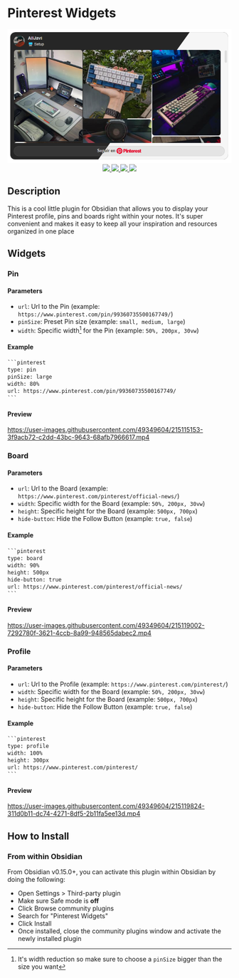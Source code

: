 # Pinterest Widgets
<div align="center">
    <img src="/img/banner.png"/><br/>
    <a href="https://github.com/AllJavi/pinterest-widget-obsidian/stargazers">
        <img src="https://img.shields.io/github/stars/AllJavi/pinterest-widget-obsidian?color=a9b665&style=for-the-badge&logo=starship">
    </a>
    <a href="https://github.com/AllJavi/pinterest-widget-obsidian/issues">
        <img src="https://img.shields.io/github/issues/AllJavi/pinterest-widget-obsidian?color=ea6962&style=for-the-badge&logo=codecov">
    </a>
    <a href="https://github.com/AllJavi/pinterest-widget-obsidian/network/members">
        <img src="https://img.shields.io/github/forks/AllJavi/pinterest-widget-obsidian?color=7daea3&style=for-the-badge&logo=jfrog-bintray">
    </a>
    <a href="https://github.com/AllJavi/pinterest-widget-obsidian/blob/main/LICENSE">
        <img src="https://img.shields.io/badge/license-MIT-orange.svg?color=d4be98&style=for-the-badge&logo=archlinux">
    </a>
</div>


## Description
This is a cool little plugin for Obsidian that allows you to display your Pinterest profile, pins and boards right within your notes. It's super convenient and makes it easy to keep all your inspiration and resources organized in one place

## Widgets
### Pin
#### Parameters
- `url`: Url to the Pin (example: `https://www.pinterest.com/pin/99360735500167749/`)
- `pinSize`: Preset Pin size (example: `small, medium, large`)
- `width`: Specific width[^1] for the Pin (example: `50%, 200px, 30vw`)
[^1]: It's width reduction so make sure to choose a `pinSize` bigger than the size you want 

#### Example
~~~
```pinterest
type: pin
pinSize: large
width: 80%
url: https://www.pinterest.com/pin/99360735500167749/
```
~~~

#### Preview
https://user-images.githubusercontent.com/49349604/215115153-3f9acb72-c2dd-43bc-9643-68afb7966617.mp4

### Board
#### Parameters
- `url`: Url to the Board (example: `https://www.pinterest.com/pinterest/official-news/`)
- `width`: Specific width for the Board (example: `50%, 200px, 30vw`)
- `height`: Specific height for the Board (example: `500px, 700px`)
- `hide-button`: Hide the Follow Button (example: `true, false`)

#### Example
~~~
```pinterest
type: board
width: 90%
height: 500px
hide-button: true
url: https://www.pinterest.com/pinterest/official-news/
```
~~~

#### Preview
https://user-images.githubusercontent.com/49349604/215119002-7292780f-3621-4ccb-8a99-948565dabec2.mp4

### Profile
#### Parameters
- `url`: Url to the Profile (example: `https://www.pinterest.com/pinterest/`)
- `width`: Specific width for the Board (example: `50%, 200px, 30vw`)
- `height`: Specific height for the Board (example: `500px, 700px`)
- `hide-button`: Hide the Follow Button (example: `true, false`)

#### Example
~~~
```pinterest
type: profile
width: 100%
height: 300px
url: https://www.pinterest.com/pinterest/
```
~~~

#### Preview
https://user-images.githubusercontent.com/49349604/215119824-311d0b11-dc74-4271-8df5-2b11fa5ee13d.mp4


## How to Install
### From within Obsidian

From Obsidian v0.15.0+, you can activate this plugin within Obsidian by doing the following:

- Open Settings > Third-party plugin
- Make sure Safe mode is **off**
- Click Browse community plugins
- Search for "Pinterest Widgets"
- Click Install
- Once installed, close the community plugins window and activate the newly installed plugin


